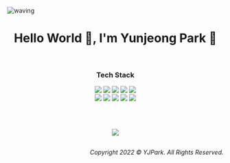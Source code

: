 ![waving](https://capsule-render.vercel.app/api?type=waving&height=200&text=YJPark&fontAlign=80&fontAlignY=40&color=gradient)

<h1 align='Center'> Hello World 👋, I'm Yunjeong Park 💎 </h1>

<br>

<h3 align="Center"> Tech Stack </h3>

<p align="Center">
  <img src="https://img.shields.io/badge/-Python-FFF?&logo=Python" />
  <img src="https://img.shields.io/badge/-Pyspark-FFF?&logo=Spark&logoColor=navy" />
  <img src="https://img.shields.io/badge/-SQL-FFF?&logo=MySQL&logoColor=navy" />  
  <img src="https://img.shields.io/badge/-MLflow-FFF?&logo=MLflow" />
<!--   <img src="https://img.shields.io/badge/-PyTorch-FFF?&logo=PyTorch" /> -->
<!--   <img src="https://img.shields.io/badge/-Keras-FFF?&logo=Keras&logoColor=darkred" /> -->
  <img src="https://img.shields.io/badge/-scikit--learn-FFF?&logo=scikit-learn" />
<br> 
  <img src="https://img.shields.io/badge/-TensorFlow-FFF?&logo=TensorFlow" />  
  <img src="https://img.shields.io/badge/-Spark-FFF?&logo=Spark" />
  <img src="https://img.shields.io/badge/-MySQL-FFF?&logo=MySQL&logoColor=navy" />
  <img src="https://img.shields.io/badge/-VS%20Code-FFF?&logo=VSCode" />
  <img src="https://img.shields.io/badge/-Jupyter-FFF?&logo=Jupyter" />
</p>

<br>
<br>

<p align="center">
  <a href="https://hits.seeyoufarm.com"><img src="https://hits.seeyoufarm.com/api/count/incr/badge.svg?url=https%3A%2F%2Fgithub.com%2FYJPark0421&count_bg=%23ED6DA3&title_bg=%2386757E&icon=github.svg&icon_color=%23E1DEDE&title=hits&edge_flat=false"/></a>
</p>

<h2> </h2>
<p align='Right'>
  <i>Copyright 2022 © YJPark. All Rights Reserved.</i>
</p>

<!-- <h2> </h2>
<p align="Right">
  <img src="https://visitor-badge.glitch.me/badge?page_id=ncdinosgit" alt="visitor badge"/>&nbsp;
  <img src="https://img.shields.io/github/followers/ncdinosgit?style=social" />&nbsp;&nbsp; <br>
  <i>Copyright 2022 © NC Dinos Baseball Datateam. All Rights Reserved.</i>
</p> -->


<!-- <p align="Center">
  <img src="https://visitor-badge.glitch.me/badge?page_id=YJPark0421.YJPark0421" />&nbsp;
  <img src="https://img.shields.io/github/followers/YJPark0421?style=social" />&nbsp;&nbsp; <br>
</p> -->
